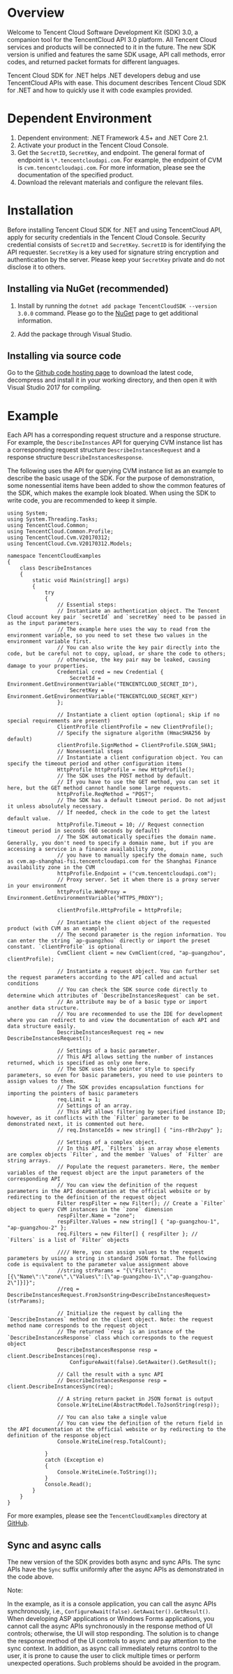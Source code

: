 # Overview

Welcome to Tencent Cloud Software Development Kit (SDK) 3.0, a companion tool for the TencentCloud API 3.0 platform. All Tencent Cloud services and products will be connected to it in the future. The new SDK version is unified and features the same SDK usage, API call methods, error codes, and returned packet formats for different languages.

Tencent Cloud SDK for .NET helps .NET developers debug and use TencentCloud APIs with ease. This document describes Tencent Cloud SDK for .NET and how to quickly use it with code examples provided. 

# Dependent Environment

1. Dependent environment: .NET Framework 4.5+ and .NET Core 2.1.
2. Activate your product in the Tencent Cloud Console.
3. Get the `SecretID`, `SecretKey`, and endpoint. The general format of endpoint is `\*.tencentcloudapi.com`. For example, the endpoint of CVM is `cvm.tencentcloudapi.com`. For more information, please see the documentation of the specified product.
4. Download the relevant materials and configure the relevant files.

# Installation

Before installing Tencent Cloud SDK for .NET and using TencentCloud API, apply for security credentials in the Tencent Cloud Console. Security credential consists of `SecretID` and `SecretKey`. `SecretID` is for identifying the API requester. `SecretKey` is a key used for signature string encryption and authentication by the server. Please keep your `SecretKey` private and do not disclose it to others.

## Installing via NuGet (recommended)

1. Install by running the `dotnet add package TencentCloudSDK --version 3.0.0` command. Please go to the [NuGet](https://www.nuget.org/packages/TencentCloudSDK/) page to get additional information.

2. Add the package through Visual Studio.

## Installing via source code

Go to the [Github code hosting page](https://github.com/tencentcloud/tencentcloud-sdk-dotnet-intl-en) to download the latest code, decompress and install it in your working directory, and then open it with Visual Studio 2017 for compiling.

# Example

Each API has a corresponding request structure and a response structure. For example, the `DescribeInstances` API for querying CVM instance list has a corresponding request structure `DescribeInstancesRequest` and a response structure `DescribeInstancesResponse`.

The following uses the API for querying CVM instance list as an example to describe the basic usage of the SDK. For the purpose of demonstration, some nonessential items have been added to show the common features of the SDK, which makes the example look bloated. When using the SDK to write code, you are recommended to keep it simple.

```
using System;
using System.Threading.Tasks;
using TencentCloud.Common;
using TencentCloud.Common.Profile;
using TencentCloud.Cvm.V20170312;
using TencentCloud.Cvm.V20170312.Models;

namespace TencentCloudExamples
{
    class DescribeInstances
    {
        static void Main(string[] args)
        {
            try
            {
                // Essential steps:
                // Instantiate an authentication object. The Tencent Cloud account key pair `secretId` and `secretKey` need to be passed in as the input parameters.
                // The example here uses the way to read from the environment variable, so you need to set these two values in the environment variable first.
                // You can also write the key pair directly into the code, but be careful not to copy, upload, or share the code to others;
                // otherwise, the key pair may be leaked, causing damage to your properties.
                Credential cred = new Credential {
                    SecretId = Environment.GetEnvironmentVariable("TENCENTCLOUD_SECRET_ID"),
                    SecretKey = Environment.GetEnvironmentVariable("TENCENTCLOUD_SECRET_KEY")
                };               

                // Instantiate a client option (optional; skip if no special requirements are present)
                ClientProfile clientProfile = new ClientProfile();
                // Specify the signature algorithm (HmacSHA256 by default)
                clientProfile.SignMethod = ClientProfile.SIGN_SHA1;
                // Nonessential steps
                // Instantiate a client configuration object. You can specify the timeout period and other configuration items
                HttpProfile httpProfile = new HttpProfile();
                // The SDK uses the POST method by default.
                // If you have to use the GET method, you can set it here, but the GET method cannot handle some large requests.
                httpProfile.ReqMethod = "POST";
                // The SDK has a default timeout period. Do not adjust it unless absolutely necessary.
                // If needed, check in the code to get the latest default value.
                httpProfile.Timeout = 10; // Request connection timeout period in seconds (60 seconds by default)
                // The SDK automatically specifies the domain name. Generally, you don't need to specify a domain name, but if you are accessing a service in a finance availability zone,
                // you have to manually specify the domain name, such as cvm.ap-shanghai-fsi.tencentcloudapi.com for the Shanghai Finance availability zone in the CVM
                httpProfile.Endpoint = ("cvm.tencentcloudapi.com");
                // Proxy server. Set it when there is a proxy server in your environment
                httpProfile.WebProxy = Environment.GetEnvironmentVariable("HTTPS_PROXY");

                clientProfile.HttpProfile = httpProfile;

                // Instantiate the client object of the requested product (with CVM as an example)
                // The second parameter is the region information. You can enter the string `ap-guangzhou` directly or import the preset constant. `clientProfile` is optional
                CvmClient client = new CvmClient(cred, "ap-guangzhou", clientProfile);

                // Instantiate a request object. You can further set the request parameters according to the API called and actual conditions
                // You can check the SDK source code directly to determine which attributes of `DescribeInstancesRequest` can be set.
                // An attribute may be of a basic type or import another data structure.
                // You are recommended to use the IDE for development where you can redirect to and view the documentation of each API and data structure easily.
                DescribeInstancesRequest req = new DescribeInstancesRequest();
              
                // Settings of a basic parameter.
                // This API allows setting the number of instances returned, which is specified as only one here.
                // The SDK uses the pointer style to specify parameters, so even for basic parameters, you need to use pointers to assign values to them.
                // The SDK provides encapsulation functions for importing the pointers of basic parameters
                req.Limit = 1;
                // Settings of an array.
                // This API allows filtering by specified instance ID; however, as it conflicts with the `Filter` parameter to be demonstrated next, it is commented out here.
                // req.InstanceIds = new string[] { "ins-r8hr2upy" };

                // Settings of a complex object.
                // In this API, `Filters` is an array whose elements are complex objects `Filter`, and the member `Values` of `Filter` are string arrays.
                // Populate the request parameters. Here, the member variables of the request object are the input parameters of the corresponding API
                // You can view the definition of the request parameters in the API documentation at the official website or by redirecting to the definition of the request object
                Filter respFilter = new Filter(); // Create a `Filter` object to query CVM instances in the `zone` dimension
                respFilter.Name = "zone";
                respFilter.Values = new string[] { "ap-guangzhou-1", "ap-guangzhou-2" };
                req.Filters = new Filter[] { respFilter }; // `Filters` is a list of `Filter` objects

                //// Here, you can assign values to the request parameters by using a string in standard JSON format. The following code is equivalent to the parameter value assignment above
                //string strParams = "{\"Filters\":[{\"Name\":\"zone\",\"Values\":[\"ap-guangzhou-1\",\"ap-guangzhou-2\"]}]}";
                //req = DescribeInstancesRequest.FromJsonString<DescribeInstancesRequest>(strParams);

                // Initialize the request by calling the `DescribeInstances` method on the client object. Note: the request method name corresponds to the request object
                // The returned `resp` is an instance of the `DescribeInstancesResponse` class which corresponds to the request object
                DescribeInstancesResponse resp = client.DescribeInstances(req).
                    ConfigureAwait(false).GetAwaiter().GetResult();

                // Call the result with a sync API
                // DescribeInstancesResponse resp = client.DescribeInstancesSync(req);

                // A string return packet in JSON format is output
                Console.WriteLine(AbstractModel.ToJsonString(resp));

                // You can also take a single value
                // You can view the definition of the return field in the API documentation at the official website or by redirecting to the definition of the response object
                Console.WriteLine(resp.TotalCount);
    
            }
            catch (Exception e)
            {
                Console.WriteLine(e.ToString());
            }
            Console.Read();
        }
    }
}

```

For more examples, please see the `TencentCloudExamples` directory at [GitHub](https://github.com/TencentCloud/tencentcloud-sdk-dotnet-intl-en).

## Sync and async calls

The new version of the SDK provides both async and sync APIs. The sync APIs have the ```Sync``` suffix uniformly after the async APIs as demonstrated in the code above.

Note:

In the example, as it is a console application, you can call the async APIs synchronously, i.e., `ConfigureAwait(false).GetAwaiter().GetResult()`.
When developing ASP applications or Windows Forms applications, you cannot call the async APIs synchronously in the response method of UI controls; otherwise, the UI will stop responding.
The solution is to change the response method of the UI controls to async and pay attention to the sync context.
In addition, as async call immediately returns control to the user, it is prone to cause the user to click multiple times or perform unexpected operations. Such problems should be avoided in the program.
